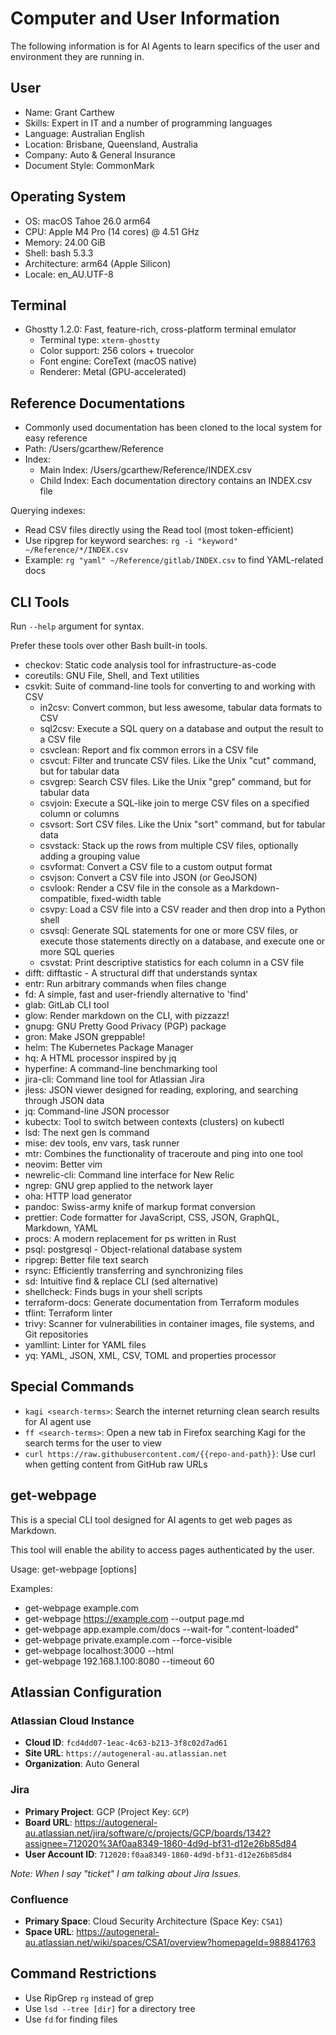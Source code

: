 # Computer and User Information

The following information is for AI Agents to learn specifics of the user and environment they are running in.

## User

- Name: Grant Carthew
- Skills: Expert in IT and a number of programming languages
- Language: Australian English
- Location: Brisbane, Queensland, Australia
- Company: Auto & General Insurance
- Document Style: CommonMark

## Operating System

- OS: macOS Tahoe 26.0 arm64
- CPU: Apple M4 Pro (14 cores) @ 4.51 GHz
- Memory: 24.00 GiB
- Shell: bash 5.3.3
- Architecture: arm64 (Apple Silicon)
- Locale: en_AU.UTF-8

## Terminal

- Ghostty 1.2.0: Fast, feature-rich, cross-platform terminal emulator
  - Terminal type: `xterm-ghostty`
  - Color support: 256 colors + truecolor
  - Font engine: CoreText (macOS native)
  - Renderer: Metal (GPU-accelerated)

## Reference Documentations

- Commonly used documentation has been cloned to the local system for easy reference
- Path: /Users/gcarthew/Reference
- Index:
  - Main Index: /Users/gcarthew/Reference/INDEX.csv
  - Child Index: Each documentation directory contains an INDEX.csv file

Querying indexes:

- Read CSV files directly using the Read tool (most token-efficient)
- Use ripgrep for keyword searches: `rg -i "keyword" ~/Reference/*/INDEX.csv`
- Example: `rg "yaml" ~/Reference/gitlab/INDEX.csv` to find YAML-related docs

## CLI Tools

Run `--help` argument for syntax.

Prefer these tools over other Bash built-in tools.

- checkov: Static code analysis tool for infrastructure-as-code
- coreutils: GNU File, Shell, and Text utilities
- csvkit: Suite of command-line tools for converting to and working with CSV
  - in2csv: Convert common, but less awesome, tabular data formats to CSV
  - sql2csv: Execute a SQL query on a database and output the result to a CSV file
  - csvclean: Report and fix common errors in a CSV file
  - csvcut: Filter and truncate CSV files. Like the Unix "cut" command, but for tabular data
  - csvgrep: Search CSV files. Like the Unix "grep" command, but for tabular data
  - csvjoin: Execute a SQL-like join to merge CSV files on a specified column or columns
  - csvsort: Sort CSV files. Like the Unix "sort" command, but for tabular data
  - csvstack: Stack up the rows from multiple CSV files, optionally adding a grouping value
  - csvformat: Convert a CSV file to a custom output format
  - csvjson: Convert a CSV file into JSON (or GeoJSON)
  - csvlook: Render a CSV file in the console as a Markdown-compatible, fixed-width table
  - csvpy: Load a CSV file into a CSV reader and then drop into a Python shell
  - csvsql: Generate SQL statements for one or more CSV files, or execute those statements directly on a database, and execute one or more SQL queries
  - csvstat: Print descriptive statistics for each column in a CSV file
- difft: difftastic - A structural diff that understands syntax
- entr: Run arbitrary commands when files change
- fd: A simple, fast and user-friendly alternative to 'find'
- glab: GitLab CLI tool
- glow: Render markdown on the CLI, with pizzazz!
- gnupg: GNU Pretty Good Privacy (PGP) package
- gron: Make JSON greppable!
- helm: The Kubernetes Package Manager
- hq: A HTML processor inspired by jq
- hyperfine: A command-line benchmarking tool
- jira-cli: Command line tool for Atlassian Jira
- jless: JSON viewer designed for reading, exploring, and searching through JSON data
- jq: Command-line JSON processor
- kubectx: Tool to switch between contexts (clusters) on kubectl
- lsd: The next gen ls command
- mise: dev tools, env vars, task runner
- mtr: Combines the functionality of traceroute and ping into one tool
- neovim: Better vim
- newrelic-cli: Command line interface for New Relic
- ngrep: GNU grep applied to the network layer
- oha: HTTP load generator
- pandoc: Swiss-army knife of markup format conversion
- prettier: Code formatter for JavaScript, CSS, JSON, GraphQL, Markdown, YAML
- procs: A modern replacement for ps written in Rust
- psql: postgresql - Object-relational database system
- ripgrep: Better file text search
- rsync: Efficiently transferring and synchronizing files
- sd: Intuitive find & replace CLI (sed alternative)
- shellcheck: Finds bugs in your shell scripts
- terraform-docs: Generate documentation from Terraform modules
- tflint: Terraform linter
- trivy: Scanner for vulnerabilities in container images, file systems, and Git repositories
- yamllint: Linter for YAML files
- yq: YAML, JSON, XML, CSV, TOML and properties processor

## Special Commands

- `kagi <search-terms>`: Search the internet returning clean search results for AI agent use
- `ff <search-terms>`: Open a new tab in Firefox searching Kagi for the search terms for the user to view
- `curl https://raw.githubusercontent.com/{{repo-and-path}}`: Use curl when getting content from GitHub raw URLs

## get-webpage

This is a special CLI tool designed for AI agents to get web pages as Markdown.

This tool will enable the ability to access pages authenticated by the user.

Usage: get-webpage <url> [options]

Examples:

- get-webpage example.com
- get-webpage https://example.com --output page.md
- get-webpage app.example.com/docs --wait-for ".content-loaded"
- get-webpage private.example.com --force-visible
- get-webpage localhost:3000 --html
- get-webpage 192.168.1.100:8080 --timeout 60

## Atlassian Configuration

### Atlassian Cloud Instance

- **Cloud ID**: `fcd4dd07-1eac-4c63-b213-3f8c02d7ad61`
- **Site URL**: `https://autogeneral-au.atlassian.net`
- **Organization**: Auto General

### Jira

- **Primary Project**: GCP (Project Key: `GCP`)
- **Board URL**: https://autogeneral-au.atlassian.net/jira/software/c/projects/GCP/boards/1342?assignee=712020%3Af0aa8349-1860-4d9d-bf31-d12e26b85d84
- **User Account ID**: `712020:f0aa8349-1860-4d9d-bf31-d12e26b85d84`

_Note: When I say "ticket" I am talking about Jira Issues._

### Confluence

- **Primary Space**: Cloud Security Architecture (Space Key: `CSA1`)
- **Space URL**: https://autogeneral-au.atlassian.net/wiki/spaces/CSA1/overview?homepageId=988841763

## Command Restrictions

- Use RipGrep `rg` instead of grep
- Use `lsd --tree [dir]` for a directory tree
- Use `fd` for finding files

